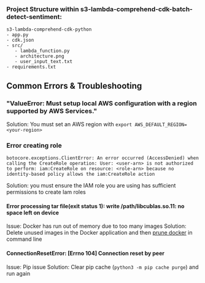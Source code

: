 
### Project Structure within s3-lambda-comprehend-cdk-batch-detect-sentiment:
```
s3-lambda-comprehend-cdk-python
- app.py
- cdk.json
- src/
   - lambda_function.py
   - architecture.png
   - user_input_text.txt
- requirements.txt
```

## Common Errors & Troubleshooting

### "ValueError: Must setup local AWS configuration with a region supported by AWS Services."
Solution: You must set an AWS region with `export AWS_DEFAULT_REGION=<your-region>`

### Error creating role
```
botocore.exceptions.ClientError: An error occurred (AccessDenied) when calling the CreateRole operation: User: <user-arn> is not authorized to perform: iam:CreateRole on resource: <role-arn> because no identity-based policy allows the iam:CreateRole action
```
Solution: you must ensure the IAM role you are using has sufficient permissions to create Iam roles

#### Error processing tar file(exit status 1): write /path/libcublas.so.11: no space left on device
Issue: Docker has run out of memory due to too many images
Solution: Delete unused images in the Docker application and then [prune docker](https://docs.docker.com/config/pruning/) in command line 

#### ConnectionResetError: [Errno 104] Connection reset by peer
Issue: Pip issue
Solution: Clear pip cache (`python3 -m pip cache purge`) and run again
